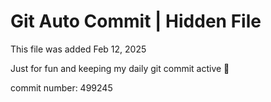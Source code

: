 # Git Auto Commit | Hidden File

This file was added Feb 12, 2025

Just for fun and keeping my daily git commit active 🤪

commit number: 499245
